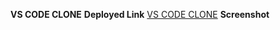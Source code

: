 **VS CODE CLONE**
**Deployed Link**
[VS CODE CLONE](https://ronak-vs-code.netlify.app/)
**Screenshot**
